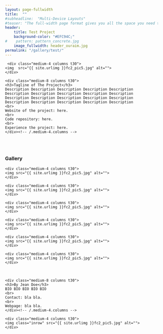 ```yaml
---
layout: page-fullwidth
title:  ""
#subheadline:  "Multi-Device Layouts"
#teaser: "The full-width page format gives you all the space you need to show your content using the grid."
header:
    title: Test Project
    background-color: "#EFC94C;"
#    pattern: pattern_concrete.jpg
    image_fullwidth: header_ouraim.jpg
permalink: "/gallery/test/"
---
```




<div class="row">
 
     <div class="medium-4 columns t30">
    <img  src="{{ site.urlimg }}fc2_pic5.jpg" alt="">
    </div>

    <div class="medium-8 columns t30">
    <h3>Tagline of The Project</h3>
    Description Description Description Description Description Description Description Description Description Description Description Description Description Description Description Description Description Description Description Description 
    <br>
    Website of the project: here.
    <br>
    Code repository: here. 
    <br>
    Experience the project: here. 
    </div><!-- /.medium-4.columns -->


</div><!-- /.row -->

<br>
<br>

<h3>Gallery</h3>

<div class="row">
    
    <div class="medium-4 columns t30">
    <img src="{{ site.urlimg }}fc2_pic5.jpg" alt="">
    </div>

    <div class="medium-4 columns t30">
    <img src="{{ site.urlimg }}fc2_pic5.jpg" alt="">
    </div>

    <div class="medium-4 columns t30">
    <img src="{{ site.urlimg }}fc2_pic5.jpg" alt="">
    </div>
</div><!-- /.row -->

<div class="row">
    
    <div class="medium-4 columns t30">
    <img src="{{ site.urlimg }}fc2_pic5.jpg" alt="">
    </div>

    <div class="medium-4 columns t30">
    <img src="{{ site.urlimg }}fc2_pic5.jpg" alt="">
    </div>

    <div class="medium-4 columns t30">
    <img src="{{ site.urlimg }}fc2_pic5.jpg" alt="">
    </div>
</div><!-- /.row -->

<br>

<div class="row">
    
    <div class="medium-8 columns t30">
    <h3>By Jean Doe</h3>
    BIO BIO BIO BIO BIO
    <br>
    Contact: bla bla.
    <br>
    Webpage: bla bla.
    </div><!-- /.medium-4.columns -->

    <div class="medium-4 columns t30">
    <img class="inrow" src="{{ site.urlimg }}fc2_pic5.jpg" alt="">
    </div>
</div><!-- /.row -->



